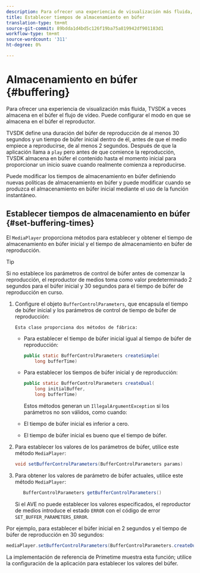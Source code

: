 ```yaml
---
description: Para ofrecer una experiencia de visualización más fluida, TVSDK a veces almacena en el búfer el flujo de vídeo. Puede configurar el modo en que se almacena en el búfer el reproductor.
title: Establecer tiempos de almacenamiento en búfer
translation-type: tm+mt
source-git-commit: 89bdda1d4bd5c126f19ba75a819942df901183d1
workflow-type: tm+mt
source-wordcount: '311'
ht-degree: 0%

---
```



# Almacenamiento en búfer {#buffering}

Para ofrecer una experiencia de visualización más fluida, TVSDK a veces almacena en el búfer el flujo de vídeo. Puede configurar el modo en que se almacena en el búfer el reproductor.

TVSDK define una duración del búfer de reproducción de al menos 30 segundos y un tiempo de búfer inicial dentro de él, antes de que el medio empiece a reproducirse, de al menos 2 segundos. Después de que la aplicación llama a `play` pero antes de que comience la reproducción, TVSDK almacena en búfer el contenido hasta el momento inicial para proporcionar un inicio suave cuando realmente comienza a reproducirse.

Puede modificar los tiempos de almacenamiento en búfer definiendo nuevas políticas de almacenamiento en búfer y puede modificar cuando se produzca el almacenamiento en búfer inicial mediante el uso de la función instantáneo.

## Establecer tiempos de almacenamiento en búfer {#set-buffering-times}

El `MediaPlayer` proporciona métodos para establecer y obtener el tiempo de almacenamiento en búfer inicial y el tiempo de almacenamiento en búfer de reproducción.

>[!TIP]
>
>Si no establece los parámetros de control de búfer antes de comenzar la reproducción, el reproductor de medios toma como valor predeterminado 2 segundos para el búfer inicial y 30 segundos para el tiempo de búfer de reproducción en curso.

1. Configure el objeto `BufferControlParameters`, que encapsula el tiempo de búfer inicial y los parámetros de control de tiempo de búfer de reproducción:

       Esta clase proporciona dos métodos de fábrica:
   
   * Para establecer el tiempo de búfer inicial igual al tiempo de búfer de reproducción:

      ```java
      public static BufferControlParameters createSimple( 
          long bufferTime)
      ```

   * Para establecer los tiempos de búfer inicial y de reproducción:

      ```java
      public static BufferControlParameters createDual( 
          long initialBuffer,   
          long bufferTime)
      ```

      Estos métodos generan un `IllegalArgumentException` si los parámetros no son válidos, como cuando:

   * El tiempo de búfer inicial es inferior a cero.
   * El tiempo de búfer inicial es bueno que el tiempo de búfer.

1. Para establecer los valores de los parámetros de búfer, utilice este método `MediaPlayer`:

   ```java
   void setBufferControlParameters(BufferControlParameters params)
   ```

1. Para obtener los valores de parámetro de búfer actuales, utilice este método `MediaPlayer`:

   ```java
      BufferControlParameters getBufferControlParameters()  
   ```

   Si el AVE no puede establecer los valores especificados, el reproductor de medios introduce el estado `ERROR` con el código de error `SET_BUFFER_PARAMETERS_ERROR`.

<!--<a id="example_B5C5004188574D8D8AB8525742767280"></a>-->

Por ejemplo, para establecer el búfer inicial en 2 segundos y el tiempo de búfer de reproducción en 30 segundos:

```java
mediaPlayer.setBufferControlParameters(BufferControlParameters.createDual(2000, 30000));
```

La implementación de referencia de Primetime muestra esta función; utilice la configuración de la aplicación para establecer los valores del búfer.